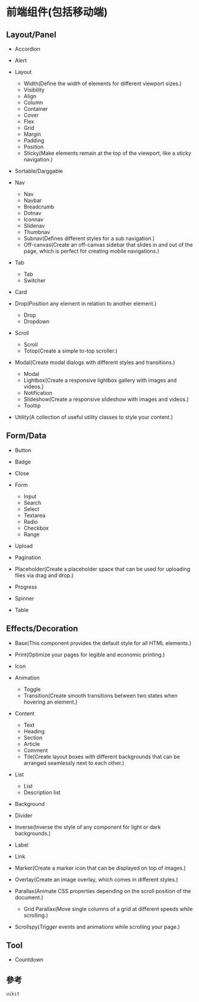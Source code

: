 # 前端组件(包括移动端)

## Layout/Panel

- Accordion
- Alert
- Layout

  - Width(Define the width of elements for different viewport sizes.)
  - Visibility
  - Align
  - Column
  - Container
  - Cover
  - Flex
  - Grid
  - Margin
  - Padding
  - Position
  - Sticky(Make elements remain at the top of the viewport, like a sticky navigation.)

- Sortable/Darggable

- Nav

  - Nav
  - Navbar
  - Breadcrumb
  - Dotnav
  - Iconnav
  - Slidenav
  - Thumbnav
  - Subnav(Defines different styles for a sub navigation.)
  - Off-canvas(Create an off-canvas sidebar that slides in and out of the page, which is perfect for creating mobile navigations.)

- Tab

  - Tab
  - Switcher

- Card

- Drop(Position any element in relation to another element.)

  - Drop
  - Dropdown

- Scroll

  - Scroll
  - Totop(Create a simple to-top scroller.)

- Modal(Create modal dialogs with different styles and transitions.)

  - Modal
  - Lightbox(Create a responsive lightbox gallery with images and videos.)
  - Notification
  - Slideshow(Create a responsive slideshow with images and videos.)
  - Tooltip

- Utility(A collection of useful utility classes to style your content.)

## Form/Data

- Button
- Badge
- Close
- Form

  - Input
  - Search
  - Select
  - Textarea
  - Radio
  - Checkbox
  - Range

- Upload

- Pagination

- Placeholder(Create a placeholder space that can be used for uploading files via drag and drop.)

- Progress

- Spinner

- Table

## Effects/Decoration

- Base(This component provides the default style for all HTML elements.)
- Print(Optimize your pages for legible and economic printing.)
- Icon
- Animation

  - Toggle
  - Transition(Create smooth transitions between two states when hovering an element.)

- Content

  - Text
  - Heading
  - Section
  - Article
  - Comment
  - Tile(Create layout boxes with different backgrounds that can be arranged seamlessly next to each other.)

- List

  - List
  - Description list

- Background

- Divider

- Inverse(Inverse the style of any component for light or dark backgrounds.)

- Label

- Link

- Marker(Create a marker icon that can be displayed on top of images.)

- Overlay(Create an image overlay, which comes in different styles.)

- Parallax(Animate CSS properties depending on the scroll position of the document.)

  - Grid Parallax(Move single columns of a grid at different speeds while scrolling.)

- Scrollspy(Trigger events and animations while scrolling your page.)

## Tool

- Countdown

## 參考

```javascript
uikit
```
